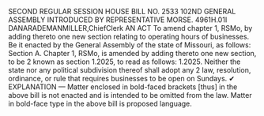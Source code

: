 SECOND REGULAR SESSION
HOUSE BILL NO. 2533
102ND GENERAL ASSEMBLY
INTRODUCED BY REPRESENTATIVE MORSE.
4961H.01I DANARADEMANMILLER,ChiefClerk
AN ACT
To amend chapter 1, RSMo, by adding thereto one new section relating to operating hours of
businesses.
Be it enacted by the General Assembly of the state of Missouri, as follows:
Section A. Chapter 1, RSMo, is amended by adding thereto one new section, to be
2 known as section 1.2025, to read as follows:
1.2025. Neither the state nor any political subdivision thereof shall adopt any
2 law, resolution, ordinance, or rule that requires businesses to be open on Sundays.
✔
EXPLANATION — Matter enclosed in bold-faced brackets [thus] in the above bill is not enacted and is
intended to be omitted from the law. Matter in bold-face type in the above bill is proposed language.